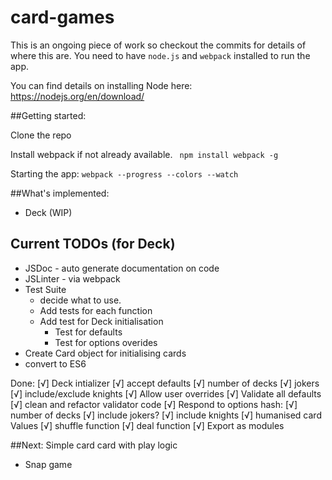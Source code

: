 # card-games

This is an ongoing piece of work so checkout the commits for details of where this are.
You need to have `node.js` and `webpack` installed to run the app.

You can find details on installing Node here: https://nodejs.org/en/download/


##Getting started:

Clone the repo

Install webpack if not already available.
` npm install webpack -g`


Starting the app:
  `webpack --progress --colors --watch`


##What's implemented:
* Deck (WIP)


## Current TODOs (for Deck)
* JSDoc - auto generate documentation on code
* JSLinter - via webpack
* Test Suite
  * decide what to use.
  * Add tests for each function
  * Add test for Deck initialisation
    * Test for defaults
    * Test for options overides
* Create Card object for initialising cards
* convert to ES6

Done:
[√] Deck intializer
  [√] accept defaults
    [√] number of decks
    [√] jokers
    [√] include/exclude knights
  [√] Allow user overrides
    [√] Validate all defaults
    [√] clean and refactor validator code
[√] Respond to options hash:
  [√] number of decks
  [√] include jokers?
  [√] include knights
[√] humanised card Values
[√] shuffle function
[√] deal function
[√] Export as modules

##Next: Simple card card with play logic
* Snap game